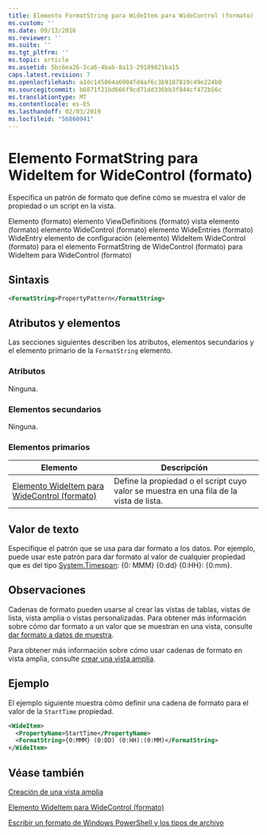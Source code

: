```yaml
---
title: Elemento FormatString para WideItem para WideControl (formato) | Microsoft Docs
ms.custom: ''
ms.date: 09/13/2016
ms.reviewer: ''
ms.suite: ''
ms.tgt_pltfrm: ''
ms.topic: article
ms.assetid: 5bc6ea26-3ca6-4bab-8a13-29189821ba15
caps.latest.revision: 7
ms.openlocfilehash: a1dc145864a6904fd4af6c3b9187819c49e224b0
ms.sourcegitcommit: b6871f21bd666f9cd71dd336bb3f844cf472b56c
ms.translationtype: MT
ms.contentlocale: es-ES
ms.lasthandoff: 02/03/2019
ms.locfileid: "56860941"
---
```

# <a name="formatstring-element-for-wideitem-for-widecontrol-format"></a>Elemento FormatString para WideItem for WideControl (formato)

Especifica un patrón de formato que define cómo se muestra el valor de propiedad o un script en la vista.

Elemento (formato) elemento ViewDefinitions (formato) vista elemento (formato) elemento WideControl (formato) elemento WideEntries (formato) WideEntry elemento de configuración (elemento) WideItem WideControl (formato) para el elemento FormatString de WideControl (formato) para WideItem para WideControl (formato)

## <a name="syntax"></a>Sintaxis

```xml
<FormatString>PropertyPattern</FormatString>
```

## <a name="attributes-and-elements"></a>Atributos y elementos

Las secciones siguientes describen los atributos, elementos secundarios y el elemento primario de la `FormatString` elemento.

### <a name="attributes"></a>Atributos

Ninguna.

### <a name="child-elements"></a>Elementos secundarios

Ninguna.

### <a name="parent-elements"></a>Elementos primarios

|Elemento|Descripción|
|-------------|-----------------|
|[Elemento WideItem para WideControl (formato)](./wideitem-element-for-widecontrol-format.md)|Define la propiedad o el script cuyo valor se muestra en una fila de la vista de lista.|

## <a name="text-value"></a>Valor de texto

Especifique el patrón que se usa para dar formato a los datos. Por ejemplo, puede usar este patrón para dar formato al valor de cualquier propiedad que es del tipo [System.Timespan](/dotnet/api/System.TimeSpan): {0: MMM} {0:dd} {0:HH}: {0:mm}.

## <a name="remarks"></a>Observaciones

Cadenas de formato pueden usarse al crear las vistas de tablas, vistas de lista, vista amplia o vistas personalizadas. Para obtener más información sobre cómo dar formato a un valor que se muestran en una vista, consulte [dar formato a datos de muestra](./formatting-displayed-data.md).

Para obtener más información sobre cómo usar cadenas de formato en vista amplia, consulte [crear una vista amplia](./creating-a-wide-view.md).

## <a name="example"></a>Ejemplo

El ejemplo siguiente muestra cómo definir una cadena de formato para el valor de la `StartTime` propiedad.

```xml
<WideItem>
  <PropertyName>StartTime</PropertyName>
  <FormatString>{0:MMM} (0:DD) (0:HH):(0:MM)</FormatString>
</WideItem>
```

## <a name="see-also"></a>Véase también

[Creación de una vista amplia](./creating-a-wide-view.md)

[Elemento WideItem para WideControl (formato)](./wideitem-element-for-widecontrol-format.md)

[Escribir un formato de Windows PowerShell y los tipos de archivo](./writing-a-powershell-formatting-file.md)
